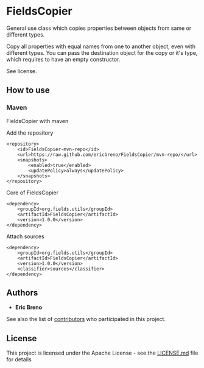 # FieldsCopier
General use class which copies properties between objects from same or different types.

Copy all properties with equal names from one to another object, even with different types. 
You can pass the destination object for the copy or it's type, which requires to have an empty constructor.

See license.

## How to use 
### Maven
FieldsCopier with maven

Add the repository
```
<repository>
    <id>FieldsCopier-mvn-repo</id>
    <url>https://raw.github.com/ericbreno/FieldsCopier/mvn-repo/</url>
    <snapshots>
        <enabled>true</enabled>
        <updatePolicy>always</updatePolicy>
    </snapshots>
</repository>
```

Core of FieldsCopier
```
<dependency>
    <groupId>org.fields.utils</groupId>
    <artifactId>FieldsCopier</artifactId>
    <version>1.0.0</version>
</dependency>
```

Attach sources
```
<dependency>
    <groupId>org.fields.utils</groupId>
    <artifactId>FieldsCopier</artifactId>
    <version>1.0.0</version>
    <classifier>sources</classifier>
</dependency>
```

## Authors
* **Eric Breno**

See also the list of [contributors](https://github.com/ericbreno/FieldsCopier/contributors) who participated in this project.

## License

This project is licensed under the Apache License - see the [LICENSE.md](LICENSE.md) file for details
